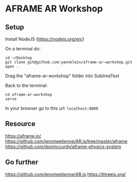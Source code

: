 # AFRAME AR Workshop

## Setup

Install NodeJS (https://nodejs.org/en/)

On a terminal do:
```
cd ~/Desktop
git clone git@github.com:yannklein/aframe-ar-workshop.git
open .
```

Drag the "aframe-ar-workshop" folder into SublimeText

Back to the terminal:
```
cd aframe-ar-workshop
serve
```

In your browser go to this url: `localhost:8000`

## Resource
https://aframe.io/
https://github.com/jeromeetienne/AR.js/tree/master/aframe
https://github.com/donmccurdy/aframe-physics-system

## Go further
https://github.com/jeromeetienne/AR.js
https://threejs.org/
